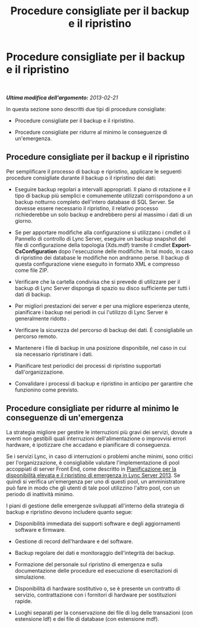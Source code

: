 ﻿---
title: Procedure consigliate per il backup e il ripristino
TOCTitle: Procedure consigliate per il backup e il ripristino
ms:assetid: abbce0e4-973a-4624-a0c1-e0f22e1d348b
ms:mtpsurl: https://technet.microsoft.com/it-it/library/Hh202184(v=OCS.15)
ms:contentKeyID: 52062290
ms.date: 08/24/2015
mtps_version: v=OCS.15
ms.translationtype: HT
---

# Procedure consigliate per il backup e il ripristino

 

_**Ultima modifica dell'argomento:** 2013-02-21_

In questa sezione sono descritti due tipi di procedure consigliate:

  - Procedure consigliate per il backup e il ripristino.

  - Procedure consigliate per ridurre al minimo le conseguenze di un'emergenza.

## Procedure consigliate per il backup e il ripristino

Per semplificare il processo di backup e ripristino, applicare le seguenti procedure consigliate durante il backup o il ripristino dei dati:

  - Eseguire backup regolari a intervalli appropriati. Il piano di rotazione e il tipo di backup più semplici e comunemente utilizzati corrispondono a un backup notturno completo dell'intero database di SQL Server. Se dovesse essere necessario il ripristino, il relativo processo richiederebbe un solo backup e andrebbero persi al massimo i dati di un giorno.

  - Se per apportare modifiche alla configurazione si utilizzano i cmdlet o il Pannello di controllo di Lync Server, eseguire un backup snapshot del file di configurazione della topologia (Xds.mdf) tramite il cmdlet **Export-CsConfiguration** dopo l'esecuzione delle modifiche. In tal modo, in caso di ripristino dei database le modifiche non andranno perse. Il backup di questa configurazione viene eseguito in formato XML e compresso come file ZIP.

  - Verificare che la cartella condivisa che si prevede di utilizzare per il backup di Lync Server disponga di spazio su disco sufficiente per tutti i dati di backup.

  - Per migliori prestazioni dei server e per una migliore esperienza utente, pianificare i backup nei periodi in cui l'utilizzo di Lync Server è generalmente ridotto .

  - Verificare la sicurezza del percorso di backup dei dati. È consigliabile un percorso remoto.

  - Mantenere i file di backup in una posizione disponibile, nel caso in cui sia necessario ripristinare i dati.

  - Pianificare test periodici dei processi di ripristino supportati dall'organizzazione.

  - Convalidare i processi di backup e ripristino in anticipo per garantire che funzionino come previsto.

## Procedure consigliate per ridurre al minimo le conseguenze di un'emergenza

La strategia migliore per gestire le interruzioni più gravi dei servizi, dovute a eventi non gestibili quali interruzioni dell'alimentazione o improvvisi errori hardware, è ipotizzare che accadano e pianificare di conseguenza.

Se i servizi Lync, in caso di interruzioni o problemi anche minimi, sono critici per l'organizzazione, è consigliabile valutare l'implementazione di pool accoppiati di server Front End, come descritto in [Pianificazione per la disponibilità elevata e il ripristino di emergenza in Lync Server 2013](lync-server-2013-planning-for-high-availability-and-disaster-recovery.md). Se quindi si verifica un'emergenza per uno di questi pool, un amministratore può fare in modo che gli utenti di tale pool utilizzino l'altro pool, con un periodo di inattività minimo.

I piani di gestione delle emergenze sviluppati all'interno della strategia di backup e ripristino devono includere quanto segue:

  - Disponibilità immediata dei supporti software e degli aggiornamenti software e firmware.

  - Gestione di record dell'hardware e del software.

  - Backup regolare dei dati e monitoraggio dell'integrità dei backup.

  - Formazione del personale sul ripristino di emergenza e sulla documentazione delle procedure ed esecuzione di esercitazioni di simulazione.

  - Disponibilità di hardware sostitutivo o, se è presente un contratto di servizio, contrattazione con i fornitori di hardware per sostituzioni rapide.

  - Luoghi separati per la conservazione dei file di log delle transazioni (con estensione ldf) e dei file di database (con estensione mdf).

